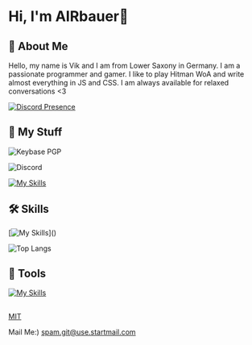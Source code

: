 # Hi, I'm AIRbauer👋


## 🚀 About Me
Hello, my name is Vik and I am from Lower Saxony in Germany. I am a passionate programmer and gamer. I like to play Hitman WoA and write almost everything in JS and CSS. I am always available for relaxed conversations <3

[![Discord Presence](https://lanyard.cnrad.dev/api/549207539544227846)](https://discord.com/users/549207539544227846)

## 🔗 My Stuff

![Keybase PGP](https://img.shields.io/keybase/pgp/airbauer)

![Discord](https://img.shields.io/discord/414027124836532234)

[![My Skills](https://skillicons.dev/icons?i=devto)](https://airbauer.eu/)
## 🛠 Skills

[![My Skills](https://skillicons.dev/icons?i=js,cs,cpp,nodejs,html,css,angular,aws,)]()

![Top Langs](https://github-readme-stats.vercel.app/api/top-langs/?username=real-airbauer&layout=compact&theme=vision-friendly-dark)


## 🔧 Tools

[![My Skills](https://skillicons.dev/icons?i=vscode,replit,xd,unity,linux)]()




## 

[MIT](https://github.com/real-airbauer/real-airbauer/blob/main/LICENSE)

Mail Me:) spam.git@use.startmail.com
